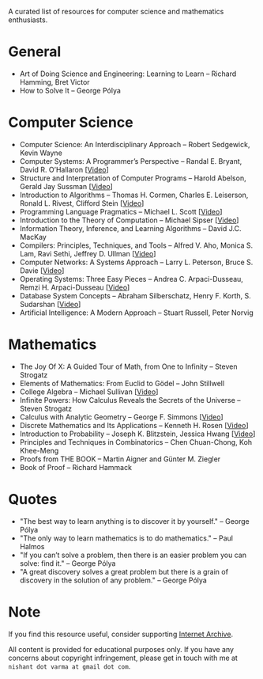 A curated list of resources for computer science and mathematics enthusiasts.

# General

- Art of Doing Science and Engineering: Learning to Learn – Richard Hamming, Bret Victor
- How to Solve It – George Pólya

# Computer Science

- Computer Science: An Interdisciplinary Approach – Robert Sedgewick, Kevin Wayne
- Computer Systems: A Programmer’s Perspective – Randal E. Bryant, David R. O’Hallaron [[Video](https://archive.org/details/cmu-15-213-introduction-to-computer-systems)]
- Structure and Interpretation of Computer Programs – Harold Abelson, Gerald Jay Sussman [[Video](https://archive.org/details/mit-6001-structure-and-interpretation-of-computer-programs)]
- Introduction to Algorithms – Thomas H. Cormen, Charles E. Leiserson, Ronald L. Rivest, Clifford Stein [[Video](https://archive.org/details/mit-6006-introduction-to-algorithms)]
- Programming Language Pragmatics – Michael L. Scott [[Video](https://archive.org/details/stonybrook-cse307-principles-of-programming-languages)]
- Introduction to the Theory of Computation – Michael Sipser [[Video](https://archive.org/details/mit-18404j-theory-of-computation)]
- Information Theory, Inference, and Learning Algorithms – David J.C. MacKay
- Compilers: Principles, Techniques, and Tools – Alfred V. Aho, Monica S. Lam, Ravi Sethi, Jeffrey D. Ullman [[Video](https://archive.org/details/coursera-compilers)]
- Computer Networks: A Systems Approach – Larry L. Peterson, Bruce S. Davie [[Video](https://archive.org/details/stanford-cs144-introduction-to-computer-networking)]
- Operating Systems: Three Easy Pieces – Andrea C. Arpaci-Dusseau, Remzi H. Arpaci-Dusseau [[Video](https://archive.org/details/caltech-cs124-operating-systems)]
- Database System Concepts – Abraham Silberschatz, Henry F. Korth, S. Sudarshan [[Video](https://archive.org/details/cmu-15-445-introduction-to-database-systems)]
- Artificial Intelligence: A Modern Approach – Stuart Russell, Peter Norvig

# Mathematics

- The Joy Of X: A Guided Tour of Math, from One to Infinity – Steven Strogatz
- Elements of Mathematics: From Euclid to Gödel – John Stillwell
- College Algebra – Michael Sullivan [[Video](https://archive.org/details/umkc-math110-college-algebra)]
- Infinite Powers: How Calculus Reveals the Secrets of the Universe – Steven Strogatz
- Calculus with Analytic Geometry – George F. Simmons [[Video](https://archive.org/details/mit-1801-single-variable-calculus)]
- Discrete Mathematics and Its Applications – Kenneth H. Rosen [[Video](https://archive.org/details/arsdigita-discrete-mathematics)]
- Introduction to Probability – Joseph K. Blitzstein, Jessica Hwang [[Video](https://archive.org/details/harvard-stat110-probability)]
- Principles and Techniques in Combinatorics – Chen Chuan-Chong, Koh Khee-Meng
- Proofs from THE BOOK – Martin Aigner and Günter M. Ziegler
- Book of Proof – Richard Hammack

# Quotes

- "The best way to learn anything is to discover it by yourself." – George Pólya
- "The only way to learn mathematics is to do mathematics." – Paul Halmos
- "If you can’t solve a problem, then there is an easier problem you can solve: find it." – George Pólya
- "A great discovery solves a great problem but there is a grain of discovery in the solution of any problem." – George Pólya

# Note

If you find this resource useful, consider supporting [Internet Archive](https://archive.org/donate).

All content is provided for educational purposes only. If you have any concerns about copyright infringement, please get in touch with me at `nishant dot varma at gmail dot com`.
